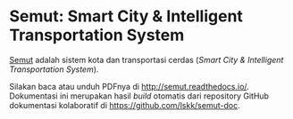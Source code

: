 # Semut: Smart City & Intelligent Transportation System

[Semut](http://bsts.lskk.ee.itb.ac.id/) adalah sistem kota dan transportasi cerdas (*Smart City & Intelligent Transportation System*).

Silakan baca atau unduh PDFnya di http://semut.readthedocs.io/. Dokumentasi ini merupakan hasil *build* otomatis dari repository GitHub dokumentasi kolaboratif di https://github.com/lskk/semut-doc.
